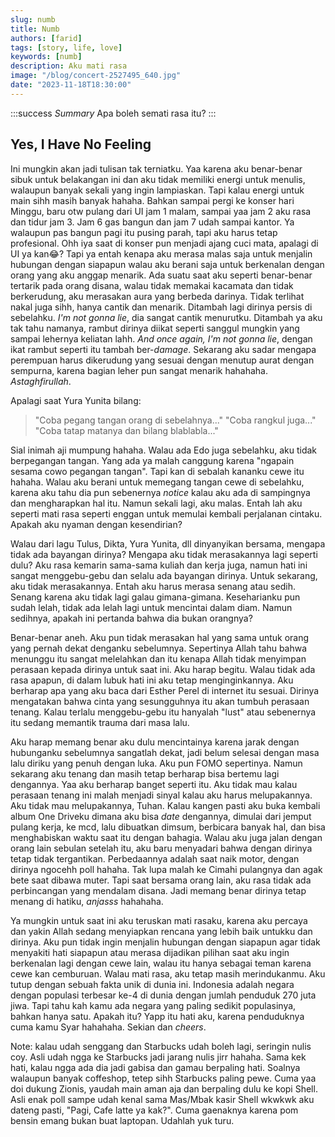 ```yaml
---
slug: numb
title: Numb
authors: [farid]
tags: [story, life, love]
keywords: [numb]
description: Aku mati rasa
image: "/blog/concert-2527495_640.jpg"
date: "2023-11-18T18:30:00"
---
```


:::success _Summary_
Apa boleh semati rasa itu?
:::

<!-- truncate -->

## Yes, I Have No Feeling

Ini mungkin akan jadi tulisan tak terniatku. Yaa karena aku benar-benar sibuk untuk belakangan ini dan aku tidak memiliki energi untuk menulis, walaupun banyak sekali yang ingin lampiaskan. Tapi kalau energi untuk main sihh masih banyak hahaha. Bahkan sampai pergi ke konser hari Minggu, baru otw pulang dari UI jam 1 malam, sampai yaa jam 2 aku rasa dan tidur jam 3. Jam 6 gas bangun dan jam 7 udah sampai kantor. Ya walaupun pas bangun pagi itu pusing parah, tapi aku harus tetap profesional. Ohh iya saat di konser pun menjadi ajang cuci mata, apalagi di UI ya kan😂? Tapi ya entah kenapa aku merasa malas saja untuk menjalin hubungan dengan siapapun walau aku berani saja untuk berkenalan dengan orang yang aku anggap menarik. Ada suatu saat aku seperti benar-benar tertarik pada orang disana, walau tidak memakai kacamata dan tidak berkerudung, aku merasakan aura yang berbeda darinya. Tidak terlihat nakal juga sihh, hanya cantik dan menarik. Ditambah lagi dirinya persis di sebelahku. _I'm not gonna lie_, dia sangat cantik menurutku. Ditambah ya aku tak tahu namanya, rambut dirinya diikat seperti sanggul mungkin yang sampai lehernya keliatan lahh. _And once again, I'm not gonna lie_, dengan ikat rambut seperti itu tambah ber-_damage_. Sekarang aku sadar mengapa perempuan harus dikerudung yang sesuai dengan menutup aurat dengan sempurna, karena bagian leher pun sangat menarik hahahaha. _Astaghfirullah_.

Apalagi saat Yura Yunita bilang:

> "Coba pegang tangan orang di sebelahnya..."
> "Coba rangkul juga..."
> "Coba tatap matanya dan bilang blablabla..."

Sial inimah aji mumpung hahaha. Walau ada Edo juga sebelahku, aku tidak berpegangan tangan. Yang ada ya malah canggung karena "ngapain sesama cowo pegangan tangan". Tapi kan di sebalah kananku cewe itu hahaha. Walau aku berani untuk memegang tangan cewe di sebelahku, karena aku tahu dia pun sebenernya _notice_ kalau aku ada di sampingnya dan mengharapkan hal itu. Namun sekali lagi, aku malas. Entah lah aku seperti mati rasa seperti enggan untuk memulai kembali perjalanan cintaku. Apakah aku nyaman dengan kesendirian?

Walau dari lagu Tulus, Dikta, Yura Yunita, dll dinyanyikan bersama, mengapa tidak ada bayangan dirinya? Mengapa aku tidak merasakannya lagi seperti dulu? Aku rasa kemarin sama-sama kuliah dan kerja juga, namun hati ini sangat menggebu-gebu dan selalu ada bayangan dirinya. Untuk sekarang, aku tidak merasakannya. Entah aku harus merasa senang atau sedih. Senang karena aku tidak lagi galau gimana-gimana. Keseharianku pun sudah lelah, tidak ada lelah lagi untuk mencintai dalam diam. Namun sedihnya, apakah ini pertanda bahwa dia bukan orangnya?

Benar-benar aneh. Aku pun tidak merasakan hal yang sama untuk orang yang pernah dekat denganku sebelumnya. Sepertinya Allah tahu bahwa menunggu itu sangat melelahkan dan itu kenapa Allah tidak menyimpan perasaan kepada dirinya untuk saat ini. Aku harap begitu. Walau tidak ada rasa apapun, di dalam lubuk hati ini aku tetap menginginkannya. Aku berharap apa yang aku baca dari Esther Perel di internet itu sesuai. Dirinya mengatakan bahwa cinta yang sesungguhnya itu akan tumbuh perasaan tenang. Kalau terlalu menggebu-gebu itu hanyalah "lust" atau sebenernya itu sedang memantik trauma dari masa lalu.

Aku harap memang benar aku dulu mencintainya karena jarak dengan hubunganku sebelumnya sangatlah dekat, jadi belum selesai dengan masa lalu diriku yang penuh dengan luka. Aku pun FOMO sepertinya. Namun sekarang aku tenang dan masih tetap berharap bisa bertemu lagi dengannya. Yaa aku berharap banget seperti itu. Aku tidak mau kalau perasaan tenang ini malah menjadi sinyal kalau aku harus melupakannya. Aku tidak mau melupakannya, Tuhan. Kalau kangen pasti aku buka kembali album One Driveku dimana aku bisa _date_ dengannya, dimulai dari jemput pulang kerja, ke mcd, lalu dibuatkan dimsum, berbicara banyak hal, dan bisa menghabiskan waktu saat itu dengan bahagia. Walau aku juga jalan dengan orang lain sebulan setelah itu, aku baru menyadari bahwa dengan dirinya tetap tidak tergantikan. Perbedaannya adalah saat naik motor, dengan dirinya ngocehh poll hahaha. Tak lupa malah ke Cimahi pulangnya dan agak bete saat dibawa muter. Tapi saat bersama orang lain, aku rasa tidak ada perbincangan yang mendalam disana. Jadi memang benar dirinya tetap menang di hatiku, _anjasss_ hahahaha.

Ya mungkin untuk saat ini aku teruskan mati rasaku, karena aku percaya dan yakin Allah sedang menyiapkan rencana yang lebih baik untukku dan dirinya. Aku pun tidak ingin menjalin hubungan dengan siapapun agar tidak menyakiti hati siapapun atau merasa dijadikan pilihan saat aku ingin berkenalan lagi dengan cewe lain, walau itu hanya sebagai teman karena cewe kan cemburuan. Walau mati rasa, aku tetap masih merindukanmu. Aku tutup dengan sebuah fakta unik di dunia ini. Indonesia adalah negara dengan populasi terbesar ke-4 di dunia dengan jumlah penduduk 270 juta jiwa. Tapi tahu kah kamu ada negara yang paling sedikit populasinya, bahkan hanya satu. Apakah itu? Yapp itu hati aku, karena penduduknya cuma kamu Syar hahahaha. Sekian dan _cheers_.

Note: kalau udah senggang dan Starbucks udah boleh lagi, seringin nulis coy. Asli udah ngga ke Starbucks jadi jarang nulis jirr hahaha. Sama kek hati, kalau ngga ada dia jadi gabisa dan gamau berpaling hati. Soalnya walaupun banyak coffeshop, tetep sihh Starbucks paling pewe. Cuma yaa doi dukung Zionis, yaudah main aman aja dan berpaling dulu ke kopi Shell. Asli enak poll sampe udah kenal sama Mas/Mbak kasir Shell wkwkwk aku dateng pasti, "Pagi, Cafe latte ya kak?". Cuma gaenaknya karena pom bensin emang bukan buat laptopan. Udahlah yuk turu.
